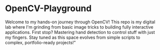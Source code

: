 # OpenCV-Playground
Welcome to my hands-on journey through OpenCV! This repo is my digital lab where I'm grinding from basic image tricks to building fully interactive applications. First stop? Mastering hand detection to control stuff with just my fingers.  Stay tuned as this space evolves from simple scripts to complex, portfolio-ready projects!"
